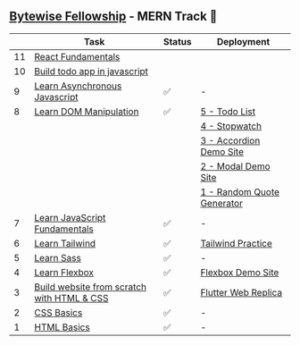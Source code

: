 ## [Bytewise Fellowship](https://www.linkedin.com/company/bytewiseltd/) - MERN Track 🚀

|     | Task                                                                                      | Status | Deployment                                                                             |
| --- | ----------------------------------------------------------------------------------------- | ------ | -------------------------------------------------------------------------------------- |
| 11  | [React Fundamentals](https://youtu.be/w7ejDZ8SWv8)                                        |        |                                                                                        |
| 10  | [Build todo app in javascript](https://youtu.be/y71CdVq5SvI)                              |        |                                                                                        |
| 9   | [Learn Asynchronous Javascript](https://youtu.be/ZYb_ZU8LNxs)                             | ✅     | -                                                                                      |
| 8   | [Learn DOM Manipulation](https://www.youtube.com/watch?v=5fb2aPlgoys)                     | ✅     | [5 - Todo List](https://todolist-dom-bytewise.netlify.app/)                            |
|     |                                                                                           |        | [4 - Stopwatch](https://stopwatch-dom-bytewise.netlify.app/)                           |
|     |                                                                                           |        | [3 - Accordion Demo Site](https://accordion-dom-bytewise.netlify.app/)                 |
|     |                                                                                           |        | [2 - Modal Demo Site](https://model-dom-bytewise-fellowship.vercel.app/)               |
|     |                                                                                           |        | [1 - Random Quote Generator](https://random-quote-generator-dom-bytewise.netlify.app/) |
| 7   | [Learn JavaScript Fundamentals](https://youtu.be/XIOLqoPHCJ4)                             | ✅     | -                                                                                      |
| 6   | [Learn Tailwind](https://www.youtube.com/watch?v=dFgzHOX84xQ)                             | ✅     | [Tailwind Practice](https://tailwind-bytewise.netlify.app/)                            |
| 5   | [Learn Sass](https://www.youtube.com/watch?v=_a5j7KoflTs)                                 | ✅     | -                                                                                      |
| 4   | [Learn Flexbox](https://www.youtube.com/watch?v=3YW65K6LcIA)                              | ✅     | [Flexbox Demo Site](https://flexbox-bytewise.vercel.app/)                              |
| 3   | [Build website from scratch with HTML & CSS](https://www.youtube.com/watch?v=lvYnfMOUOJY) | ✅     | [Flutter Web Replica](https://flutter-dev-bytewise.vercel.app/)                        |
| 2   | [CSS Basics](https://youtu.be/yfoY53QXEnI)                                                | ✅     | -                                                                                      |
| 1   | [HTML Basics](https://youtu.be/UB1O30fR-EE)                                               | ✅     | -                                                                                      |

